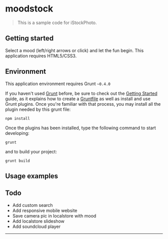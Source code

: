 moodstock
=============

> This is a sample code for iStockPhoto.

## Getting started

Select a mood (left/right arrows or click) and let the fun begin. This application requires HTML5/CSS3.

## Environment

This application environment requires Grunt `~0.4.0`

If you haven't used [Grunt](http://gruntjs.com/) before, be sure to check out the [Getting Started](http://gruntjs.com/getting-started) guide, as it explains how to create a [Gruntfile](http://gruntjs.com/sample-gruntfile) as well as install and use Grunt plugins. Once you're familiar with that process, you may install all the plugin needed by this grunt file:

```shell
npm install
```

Once the plugins has been installed, type the following command to start developing:

```shell
grunt
```
and to build your project:

```shell
grunt build
```

## Usage examples


## Todo
 * Add custom search
 * Add responsive mobile website
 * Save camera pic in localstore with mood
 * Add localstore slideshow
 * Add soundcloud player
---

